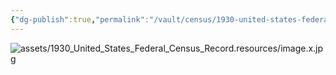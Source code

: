 ```yaml
---
{"dg-publish":true,"permalink":"/vault/census/1930-united-states-federal-census-record-1/","tags":["James-Woodson-Skaggs"]}
---
```


![assets/1930_United_States_Federal_Census_Record.resources/image.x.jpg](/img/user/assets/1930_United_States_Federal_Census_Record.resources/image.x.jpg)
